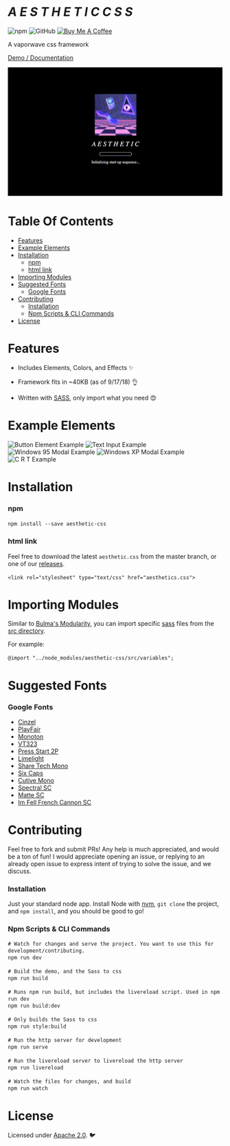 # *A E S T H E T I C   C S S*

<!--- Badges -->

![npm](https://img.shields.io/npm/dt/aesthetic-css.svg)
![GitHub](https://img.shields.io/github/license/torch2424/aesthetic-css.svg)
[![Buy Me A Coffee](https://www.buymeacoffee.com/assets/img/custom_images/orange_img.png)](https://www.buymeacoffee.com/torch2424)

A vaporwave css framework

[Demo / Documentation](https://torch2424.github.io/aesthetic-css/)

![Aesthetic CSS Load Intro](./readme/aestheticLoop.gif)

# Table Of Contents

* [Features](#features)
* [Example Elements](#example-elements)
* [Installation](#installation)
  * [npm](#npm)
  * [html link](#html-link)
* [Importing Modules](#importing-modules)
* [Suggested Fonts](#suggested-fonts)
  * [Google Fonts](#google-fonts)
* [Contributing](#contributing)
  * [Installation](#installation-1)
  * [Npm Scripts &amp; CLI Commands](#npm-scripts--cli-commands)
* [License](#license)

# Features

* Includes Elements, Colors, and Effects ✨

* Framework fits in ~40KB (as of 9/17/18) 👌

* Written with [SASS](https://sass-lang.com/), only import what you need 😍

# Example Elements

![Button Element Example](./readme/buttonExample)
![Text Input Example](./readme/textInputExample)
![Windows 95 Modal Example](./readme/windows95Example)
![Windows XP Modal Example](./readme/windowsXpExample)
![C R T Example](./readme/crtExample)

# Installation

### npm

`npm install --save aesthetic-css`

### html link

Feel free to download the latest `aesthetic.css` from the master branch, or one of our [releases](https://github.com/torch2424/aesthetic-css/releases).

`<link rel="stylesheet" type="text/css" href="aesthetics.css">`

# Importing Modules

Similar to [Bulma's Modularity](https://bulma.io/documentation/overview/modular/), you can import specific [sass](https://sass-lang.com/) files from the [src directory](./src).

For example:

`@import "../node_modules/aesthetic-css/src/variables";`

# Suggested Fonts

### Google Fonts

* [Cinzel](https://fonts.google.com/specimen/Cinzel)
* [PlayFair](https://fonts.google.com/specimen/Playfair+Display+SC)
* [Monoton](https://fonts.google.com/specimen/Monoton)
* [VT323](https://fonts.google.com/specimen/VT323)
* [Press Start 2P](https://fonts.google.com/specimen/Press+Start+2P)
* [Limelight](https://fonts.google.com/specimen/Limelight)
* [Share Tech Mono](https://fonts.google.com/specimen/Share+Tech+Mono)
* [Six Caps](https://fonts.google.com/specimen/Six+Caps)
* [Cutive Mono](https://fonts.google.com/specimen/Cutive+Mono)
* [Spectral SC](https://fonts.google.com/specimen/Spectral+SC)
* [Matte SC](https://fonts.google.com/specimen/Mate+SC)
* [Im Fell French Cannon SC]( https://fonts.google.com/specimen/IM+Fell+French+Canon+SC)

# Contributing

Feel free to fork and submit PRs! Any help is much appreciated, and would be a ton of fun! I would appreciate opening an issue, or replying to an already open issue to express intent of trying to solve the issue, and we discuss.

### Installation

Just your standard node app. Install Node with [nvm](https://github.com/creationix/nvm), `git clone` the project, and `npm install`, and you should be good to go!

### Npm Scripts & CLI Commands

```
# Watch for changes and serve the project. You want to use this for development/contributing.
npm run dev

# Build the demo, and the Sass to css
npm run build

# Runs npm run build, but includes the livereload script. Used in npm run dev
npm run build:dev

# Only builds the Sass to css
npm run style:build

# Run the http server for development
npm run serve

# Run the livereload server to livereload the http server
npm run livereload

# Watch the files for changes, and build
npm run watch
```

# License

Licensed under [Apache 2.0](https://choosealicense.com/licenses/apache-2.0/). 🐦
